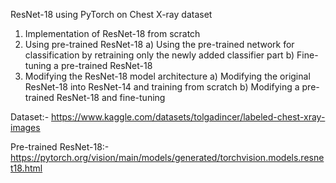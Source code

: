 ResNet-18 using PyTorch on Chest X-ray dataset
1) Implementation of ResNet-18 from scratch
2) Using pre-trained ResNet-18
   a) Using the pre-trained network for classification by retraining only the newly added classifier part
   b) Fine-tuning a pre-trained ResNet-18
3) Modifying the ResNet-18 model architecture
   a) Modifying the original ResNet-18 into ResNet-14 and training from scratch
   b) Modifying a pre-trained ResNet-18 and fine-tuning 

Dataset:- https://www.kaggle.com/datasets/tolgadincer/labeled-chest-xray-images

Pre-trained ResNet-18:- https://pytorch.org/vision/main/models/generated/torchvision.models.resnet18.html
